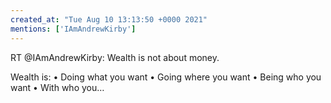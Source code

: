 ```yaml
---
created_at: "Tue Aug 10 13:13:50 +0000 2021"
mentions: ['IAmAndrewKirby']
---
```


RT @IAmAndrewKirby: Wealth is not about money.

Wealth is:
• Doing what you want
• Going where you want
• Being who you want
• With who you…